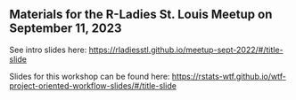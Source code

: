 ## Materials for the R-Ladies St. Louis Meetup on September 11, 2023

See intro slides here: https://rladiesstl.github.io/meetup-sept-2022/#/title-slide

Slides for this workshop can be found here: https://rstats-wtf.github.io/wtf-project-oriented-workflow-slides/#/title-slide
